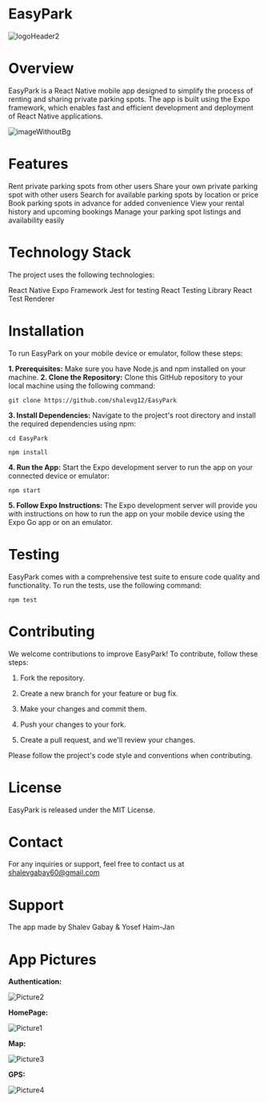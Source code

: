 # EasyPark

![logoHeader2](https://github.com/shalevg12/EasyPark/assets/58697095/fb9c82a5-15d4-426f-a176-5321f1c81441)

# Overview

EasyPark is a React Native mobile app designed to simplify the process of renting and sharing private parking spots. The app is built using the Expo framework, which enables fast and efficient development and deployment of React Native applications.

![imageWithoutBg](https://github.com/shalevg12/EasyPark/assets/58697095/314b0f79-3a30-4548-837d-5f77622544f8)


# Features

Rent private parking spots from other users
Share your own private parking spot with other users
Search for available parking spots by location or price
Book parking spots in advance for added convenience
View your rental history and upcoming bookings
Manage your parking spot listings and availability easily

# Technology Stack

The project uses the following technologies:

React Native
Expo Framework
Jest for testing
React Testing Library
React Test Renderer

# Installation

To run EasyPark on your mobile device or emulator, follow these steps:

__1. Prerequisites:__ Make sure you have Node.js and npm installed on your machine.
__2. Clone the Repository:__ Clone this GitHub repository to your local machine using the following command:

```git clone https://github.com/shalevg12/EasyPark```


__3. Install Dependencies:__ Navigate to the project's root directory and install the required dependencies using npm:

```cd EasyPark```

```npm install```

__4. Run the App:__ Start the Expo development server to run the app on your connected device or emulator:

```npm start```

__5. Follow Expo Instructions:__ The Expo development server will provide you with instructions on how to run the app on your mobile device using the Expo Go app or on an emulator.

# Testing

EasyPark comes with a comprehensive test suite to ensure code quality and functionality. To run the tests, use the following command:

```npm test```

# Contributing

We welcome contributions to improve EasyPark! To contribute, follow these steps:

1. Fork the repository.

2. Create a new branch for your feature or bug fix.

3. Make your changes and commit them.

4. Push your changes to your fork.

5. Create a pull request, and we'll review your changes.


Please follow the project's code style and conventions when contributing.

# License

EasyPark is released under the MIT License.

# Contact

For any inquiries or support, feel free to contact us at shalevgabay60@gmail.com

# Support

The app made by Shalev Gabay & Yosef Haim-Jan


# App Pictures

__Authentication:__

![Picture2](https://github.com/shalevg12/EasyPark/assets/58697095/cf3c8e90-a892-4ecb-b4a0-2b9c65782ff4)


__HomePage:__

![Picture1](https://github.com/shalevg12/EasyPark/assets/58697095/6e93ea2a-c5f9-406a-a039-9cdbd691f33f)


__Map:__

![Picture3](https://github.com/shalevg12/EasyPark/assets/58697095/dd546332-529c-4264-94ba-b328c60feed3)


__GPS:__

![Picture4](https://github.com/shalevg12/EasyPark/assets/58697095/7aaf6c1b-25ab-4ebb-801d-c4a1bca4a438)

